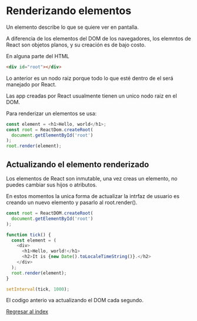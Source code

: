 # Renderizando elementos

Un elemento describe lo que se quiere ver en pantalla.

A diferencia de los elementos del DOM de los navegadores, los elemntos de React son objetos planos, y su creación es de bajo costo.

En alguna parte del HTML

~~~html
<div id="root"></div>
~~~

Lo anterior es un nodo raiz porque todo lo que esté dentro de el será manejado por React.

Las app creadas por React usualmente tienen un unico nodo raiz en el DOM.

Para renderizar un elementos se usa:

~~~js
const element = <h1>Hello, world</h1>;
const root = ReactDom.createRoot(
  document.getElementById('root')
);
root.render(element);
~~~

## Actualizando el elemento renderizado

Los elementos de React son inmutable, una vez creas un elemento, no puedes cambiar sus hijos o atributos.

En estos momentos la unica forma de actualizar la intrfaz de usuario es creando un nuevo elemento y pasarlo al root.render().

~~~js
const root = ReactDOM.createRoot(
  document.getElementById('root')
);

function tick() {
  const element = (
    <div>
      <h1>Hello, world!</h1>
      <h2>It is {new Date().toLocaleTimeString()}.</h2>
    </div>
  );
  root.render(element);
}

setInterval(tick, 1000);
~~~

El codigo anterio va actualizando el DOM cada segundo.

[Regresar al index](../README.md)
